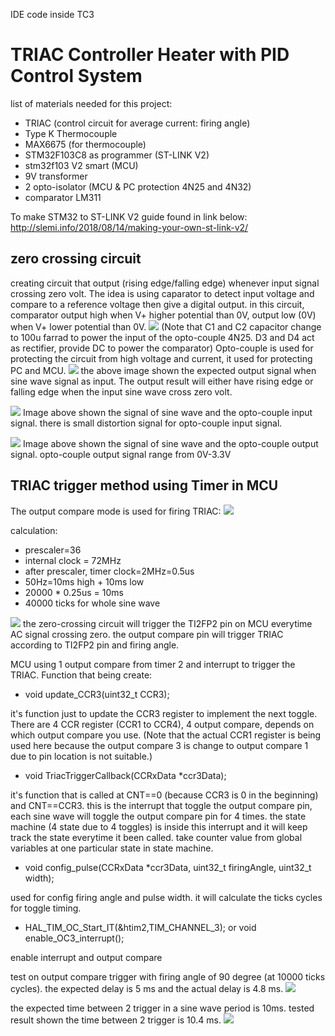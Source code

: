 IDE code inside TC3

TRIAC Controller Heater with PID Control System
==================================================
list of materials needed for this project:
- TRIAC (control circuit for average current: firing angle)
- Type K Thermocouple
- MAX6675 (for thermocouple)
- STM32F103C8 as programmer (ST-LINK V2)
- stm32f103 V2 smart (MCU)
- 9V transformer
- 2 opto-isolator (MCU & PC protection 4N25 and 4N32)
- comparator LM311

To make STM32 to ST-LINK V2 guide found in link below:
http://slemi.info/2018/08/14/making-your-own-st-link-v2/

zero crossing circuit
----------------------
creating circuit that output (rising edge/falling edge) whenever input signal crossing zero volt. The idea is using caparator to detect input voltage and compare to a reference voltage then give a digital output. in this circuit, comparator output high when V+ higher potential than 0V, output low (0V) when V+ lower potential than 0V.
![](https://trello-attachments.s3.amazonaws.com/5cee4d3b0bae3033dfba95f5/5d01dab615a0d020cbee4e42/6c3f149e6b140ec704bf604958639c0a/zero_crossing_circuit.png)
(Note that C1 and C2 capacitor change to 100u farrad to power the input of the opto-couple 4N25. D3 and D4 act as rectifier, provide DC to power the comparator) Opto-couple is used for protecting the circuit from high voltage and current, it used for protecting PC and MCU.
![](https://trello-attachments.s3.amazonaws.com/5cee4d3b0bae3033dfba95f5/5d01dab615a0d020cbee4e42/a0f9433744ea11d844cab38f909e682d/expected_result_from_zero_crossing_circuit.png)
the above image shown the expected output signal when sine wave signal as input. The output result will either have rising edge or falling edge when the input sine wave cross zero volt.


![](https://trello-attachments.s3.amazonaws.com/5cee4d3b0bae3033dfba95f5/5d01dab615a0d020cbee4e42/2fb4bd8a27473584e7f5d26a689c9625/actual_result_before_opto-couple.jpg)
Image above shown the signal of sine wave and the opto-couple input signal. there is small distortion signal for opto-couple input signal.


![](https://trello-attachments.s3.amazonaws.com/5cee4d3b0bae3033dfba95f5/5d01dab615a0d020cbee4e42/0c9733ff4dc5d4218e970d729a3d15b0/actual_result_after_opto-couple.jpg)
Image above shown the signal of sine wave and the opto-couple output signal. opto-couple output signal range from 0V-3.3V

TRIAC trigger method using Timer in MCU
------------------------------------------
The output compare mode is used for firing TRIAC:
![](https://trello-attachments.s3.amazonaws.com/5cee4d3b0bae3033dfba95f5/5d09d2f828969932f64ef562/c40675b38a1cc59b268e83d3d170c1e2/output_compare.PNG)

calculation:
- prescaler=36
- internal clock = 72MHz
- after prescaler, timer clock=2MHz=0.5us
- 50Hz=10ms high + 10ms low
- 20000 * 0.25us = 10ms
- 40000 ticks for whole sine wave

![](https://trello-attachments.s3.amazonaws.com/5cee4d3b0bae3033dfba95f5/5d14633d2cee8e0d3ffca5b1/8d221dab2403e8a8bfad4d4041985296/image.png)
the zero-crossing circuit will trigger the TI2FP2 pin on MCU everytime AC signal crossing zero. the output compare pin will trigger TRIAC according to TI2FP2 pin and firing angle.

MCU using 1 output compare from timer 2 and interrupt to trigger the TRIAC.
Function that being create:

- void update_CCR3(uint32_t CCR3);

it's function just to update the CCR3 register to implement the next toggle. There are 4 CCR register (CCR1 to CCR4), 4 output compare, depends on which output compare you use. (Note that the actual CCR1 register is being used here because the output compare 3 is change to output compare 1 due to pin location is not suitable.)

- void TriacTriggerCallback(CCRxData *ccr3Data);

it's function that is called at CNT==0 (because CCR3 is 0 in the beginning) and CNT==CCR3. this is the interrupt that toggle the output compare pin, each sine wave will toggle the output compare pin for 4 times. the state machine (4 state due to 4 toggles) is inside this interrupt and it will keep track the state everytime it been called. take counter value from global variables at one particular state in state machine.

- void config_pulse(CCRxData *ccr3Data, uint32_t firingAngle, uint32_t width);

used for config firing angle and pulse width. it will calculate the ticks cycles for toggle timing.

- HAL_TIM_OC_Start_IT(&htim2,TIM_CHANNEL_3); or void enable_OC3_interrupt();

enable interrupt and output compare

test on output compare trigger with firing angle of 90 degree (at 10000 ticks cycles).
the expected delay is 5 ms and the actual delay is 4.8 ms.
![](https://trello-attachments.s3.amazonaws.com/5cee4d3b0bae3033dfba95f5/5d14633d2cee8e0d3ffca5b1/eaf880669bdd4404538796bc035cf28f/image.png)

the expected time between 2 trigger in a sine wave period is 10ms.
tested result shown the time between 2 trigger is 10.4 ms.
![](https://trello-attachments.s3.amazonaws.com/5cee4d3b0bae3033dfba95f5/5d14633d2cee8e0d3ffca5b1/32053c4d9837c6b72372979c18965319/image.png)
